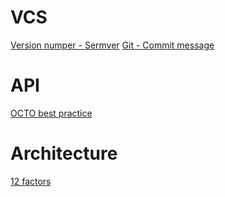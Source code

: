 # VCS
[Version numper - Sermver](https://semver.org/)
[Git - Commit message](https://chris.beams.io/posts/git-commit/)

# API
[OCTO best practice](https://blog.octo.com/en/design-a-rest-api/)

# Architecture
[12 factors](https://12factor.net/)

